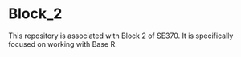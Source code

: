 # Block_2
This repository is associated with Block 2 of SE370.  It is specifically focused on working with Base R. 
